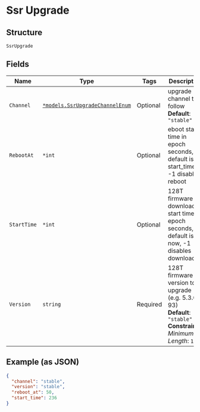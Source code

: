 
# Ssr Upgrade

## Structure

`SsrUpgrade`

## Fields

| Name | Type | Tags | Description |
|  --- | --- | --- | --- |
| `Channel` | [`*models.SsrUpgradeChannelEnum`](../../doc/models/ssr-upgrade-channel-enum.md) | Optional | upgrade channel to follow<br>**Default**: `"stable"` |
| `RebootAt` | `*int` | Optional | eboot start time in epoch seconds, default is start_time, -1 disables reboot |
| `StartTime` | `*int` | Optional | 128T firmware download start time in epoch seconds, default is now, -1 disables download |
| `Version` | `string` | Required | 128T firmware version to upgrade (e.g. 5.3.0-93)<br>**Default**: `"stable"`<br>**Constraints**: *Minimum Length*: `1` |

## Example (as JSON)

```json
{
  "channel": "stable",
  "version": "stable",
  "reboot_at": 50,
  "start_time": 236
}
```


